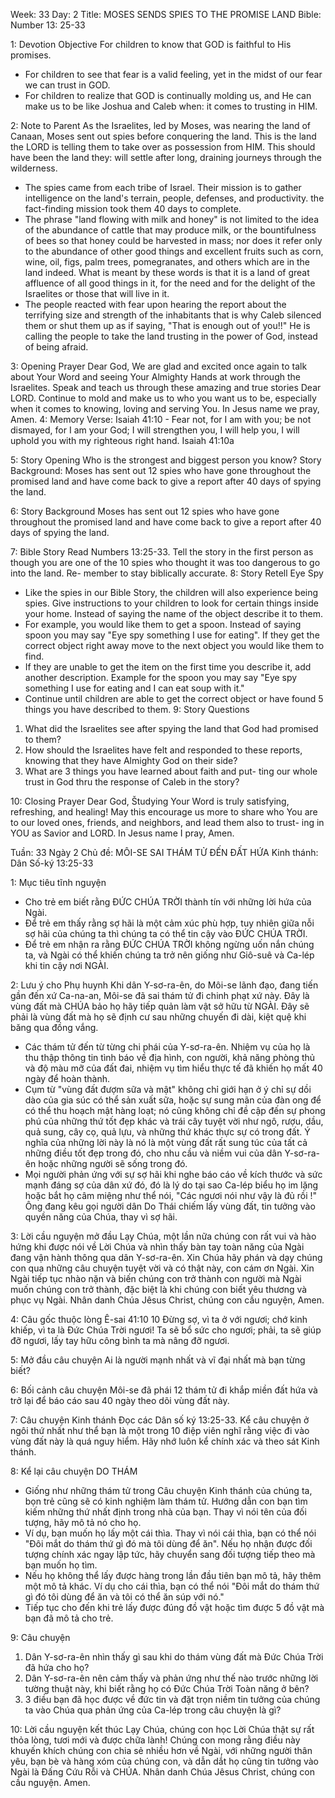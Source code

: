 Week: 33
Day: 2
Title: MOSES SENDS SPIES TO THE PROMISE LAND
Bible: Number 13: 25-33

1: Devotion Objective
For children to know that GOD is faithful to His promises.
- For children to see that fear is a valid feeling, yet in the midst of our fear we can trust in GOD.
- For children to realize that GOD is continually molding us, and He can make us to be like Joshua and Caleb when: it comes to trusting in HIM.

2: Note to Parent
As the Israelites, led by Moses, was nearing the land of Canaan, Moses sent out spies before conquering the land. This is the land the LORD is telling them to take over as possession from HIM. This should have been the land they: will settle after long, draining journeys through the wilderness.
- The spies came from each tribe of Israel. Their mission is to gather intelligence on the land's terrain, people, defenses, and productivity. the fact-finding mission took them 40 days to complete.
- The phrase "land flowing with milk and honey" is not limited to the idea of the abundance of cattle that may produce milk, or the bountifulness of bees so that honey could be harvested in mass; nor does it refer only to the abundance of other good things and excellent fruits such as corn, wine, oil, figs, palm trees, pomegranates, and others which are in the land indeed. What is meant by these words is that it is a land of great affluence of all good things in it, for the need and for the delight of the Israelites or those that will live in it.
- The people reacted with fear upon hearing the report about the terrifying size and strength of the inhabitants that is why Caleb silenced them or shut them up as if saying, "That is enough out of you!!" He is calling the people to take the land trusting in the power of God, instead of being afraid.

3: Opening Prayer
Dear God, We are glad and excited once again to talk about Your Word and seeing Your Almighty Hands at work through the Israelites. Speak and teach us through these amazing and true stories Dear LORD. Continue to mold and make us to who you want us to be, especially when it comes to knowing, loving and serving You. In Jesus name we pray, Amen.
4: Memory Verse:
Isaiah 41:10 - Fear not, for I am with you; be not dismayed, for I am your God; I will strengthen you, I will help you, I will uphold you with my righteous right hand. Isaiah 41:10a

5: Story Opening
Who is the strongest and biggest person you know? Story Background: Moses has sent out 12 spies who have gone throughout the promised land and have come back to give a report after 40 days of spying the land.

6: Story Background
Moses has sent out 12 spies who have gone throughout the promised land and have come back to give a report after 40 days of spying the land.

7: Bible Story
Read Numbers 13:25-33. Tell the story in the first person as though you are one of the 10 spies who thought it was too dangerous to go into the land. Re- member to stay biblically accurate.
8: Story Retell
Eye Spy
- Like the spies in our Bible Story, the children will also experience being spies. Give instructions to your children to look for certain things inside your home. Instead of saying the name of the object describe it to them.
- For example, you would like them to get a spoon. Instead of saying spoon you may say "Eye spy something I use for eating". If they get the correct object right away move to the next object you would like them to find.
- If they are unable to get the item on the first time you describe it, add another description. Example for the spoon you may say "Eye spy something I use for eating and I can eat soup with it."
- Continue until children are able to get the correct object or have found 5 things you have described to them.
9: Story Questions
1. What did the Israelites see after spying the land that God had promised to them?
2. How should the Israelites have felt and responded to these reports, knowing that they have Almighty God on their side?
3. What are 3 things you have learned about faith and put- ting our whole trust in God thru the response of Caleb in the story?

10: Closing Prayer
Dear God, Študying Your Word is truly satisfying, refreshing, and healing! May this encourage us more to share who You are to our loved ones, friends, and neighbors, and lead them also to trust- ing in YOU as Savior and LORD. In Jesus name I pray, Amen.


Tuần: 33
Ngày 2
Chủ đề: MÔI-SE SAI THÁM TỬ ĐẾN ĐẤT HỨA
Kinh thánh: Dân Số-ký 13:25-33

1: Mục tiêu tĩnh nguyện
- Cho trẻ em biết rằng ĐỨC CHÚA TRỜI thành tín với những lời hứa của Ngài.
- Để trẻ em thấy rằng sợ hãi là một cảm xúc phù hợp, tuy nhiên giữa nỗi sợ hãi của chúng ta thì chúng ta có thể tin cậy vào ĐỨC CHÚA TRỜI.
- Để trẻ em nhận ra rằng ĐỨC CHÚA TRỜI không ngừng uốn nắn chúng ta, và Ngài có thể khiến chúng ta trở nên giống như Giô-suê và Ca-lép khi tin cậy nơi NGÀI.


2: Lưu ý cho Phụ huynh
Khi dân Y-sơ-ra-ên, do Môi-se lãnh đạo, đang tiến gần đến xứ Ca-na-an, Môi-se đã sai thám tử đi chinh phạt xứ này. Đây là vùng đất mà CHÚA bảo họ hãy tiếp quản làm vật sở hữu từ NGÀI. Đây sẽ phải là vùng đất mà họ sẽ định cư sau những chuyến đi dài, kiệt quệ khi băng qua đồng vắng.
- Các thám tử đến từ từng chi phái của Y-sơ-ra-ên. Nhiệm vụ của họ là thu thập thông tin tình báo về địa hình, con người, khả năng phòng thủ và độ màu mỡ của đất đai, nhiệm vụ tìm hiểu thực tế đã khiến họ mất 40 ngày để hoàn thành.
- Cụm từ "vùng đất đượm sữa và mật" không chỉ giới hạn ở ý chỉ sự dồi dào của gia súc có thể sản xuất sữa, hoặc sự sung mãn của đàn ong để có thể thu hoạch mật hàng loạt; nó cũng không chỉ đề cập đến sự phong phú của những thứ tốt đẹp khác và trái cây tuyệt vời như ngô, rượu, dầu, quả sung, cây cọ, quả lựu, và những thứ khác thực sự có trong đất. Ý nghĩa của những lời này là nó là một vùng đất rất sung túc của tất cả những điều tốt đẹp trong đó, cho nhu cầu và niềm vui của dân Y-sơ-ra-ên hoặc những người sẽ sống trong đó.
- Mọi người phản ứng với sự sợ hãi khi nghe báo cáo về kích thước và sức mạnh đáng sợ của dân xứ đó, đó là lý do tại sao Ca-lép biểu họ im lặng hoặc bắt họ câm miệng như thể nói, "Các ngươi nói như vậy là đủ rồi !" Ông đang kêu gọi người dân Do Thái chiếm lấy vùng đất, tin tưởng vào quyền năng của Chúa, thay vì sợ hãi.


3: Lời cầu nguyện mở đầu
Lạy Chúa, một lần nữa chúng con rất vui và hào hứng khi được nói về Lời Chúa và nhìn thấy bàn tay toàn năng của Ngài đang vận hành thông qua dân Y-sơ-ra-ên. Xin Chúa hãy phán và dạy chúng con qua những câu chuyện tuyệt vời và có thật này, con cám ơn Ngài. Xin Ngài tiếp tục nhào nặn và biến chúng con trở thành con người mà Ngài muốn chúng con trở thành, đặc biệt là khi chúng con biết yêu thương và phục vụ Ngài. Nhân danh Chúa Jêsus Christ, chúng con cầu nguyện, Amen.

4: Câu gốc thuộc lòng
Ê-sai 41:10
10 Đừng sợ, vì ta ở với ngươi; chớ kinh khiếp, vì ta là Đức Chúa Trời ngươi! Ta sẽ bổ sức cho ngươi; phải, ta sẽ giúp đỡ ngươi, lấy tay hữu công bình ta mà nâng đỡ ngươi.

5: Mở đầu câu chuyện
Ai là người mạnh nhất và vĩ đại nhất mà bạn từng biết?


6: Bối cảnh câu chuyện
Môi-se đã phái 12 thám tử đi khắp miền đất hứa và trở lại để báo cáo sau 40 ngày theo dõi vùng đất này.

7: Câu chuyện Kinh thánh
Đọc các Dân số ký 13:25-33.
Kể câu chuyện ở ngôi thứ nhất như thể bạn là một trong 10 điệp viên nghĩ rằng việc đi vào vùng đất này là quá nguy hiểm. Hãy nhớ luôn kể chính xác và theo sát Kinh thánh.

8: Kể lại câu chuyện
DO THÁM
- Giống như những thám tử trong Câu chuyện Kinh thánh của chúng ta, bọn trẻ cũng sẽ có kinh nghiệm làm thám tử. Hướng dẫn con bạn tìm kiếm những thứ nhất định trong nhà của bạn. Thay vì nói tên của đối tượng, hãy mô tả nó cho họ.
- Ví dụ, bạn muốn họ lấy một cái thìa. Thay vì nói cái thìa, bạn có thể nói "Đôi mắt do thám thứ gì đó mà tôi dùng để ăn". Nếu họ nhận được đối tượng chính xác ngay lập tức, hãy chuyển sang đối tượng tiếp theo mà bạn muốn họ tìm.
- Nếu họ không thể lấy được hàng trong lần đầu tiên bạn mô tả, hãy thêm một mô tả khác. Ví dụ cho cái thìa, bạn có thể nói "Đôi mắt do thám thứ gì đó tôi dùng để ăn và tôi có thể ăn súp với nó."
- Tiếp tục cho đến khi trẻ lấy được đúng đồ vật hoặc tìm được 5 đồ vật mà bạn đã mô tả cho trẻ.

9: Câu chuyện
1. Dân Y-sơ-ra-ên nhìn thấy gì sau khi do thám vùng đất mà Đức Chúa Trời đã hứa cho họ?
2. Dân Y-sơ-ra-ên nên cảm thấy và phản ứng như thế nào trước những lời tường thuật này, khi biết rằng họ có Đức Chúa Trời Toàn năng ở bên?
3. 3 điều bạn đã học được về đức tin và đặt trọn niềm tin tưởng của chúng ta vào Chúa qua phản ứng của Ca-lép trong câu chuyện là gì?

10: Lời cầu nguyện kết thúc
Lạy Chúa, chúng con học Lời Chúa thật sự rất thỏa lòng, tươi mới và được chữa lành! Chúng con mong rằng điều này khuyến khích chúng con chia sẻ nhiều hơn về Ngài, với những người thân yêu, bạn bè và hàng xóm của chúng con, và dẫn dắt họ cũng tin tưởng vào Ngài  là Đấng Cứu Rỗi và CHÚA. Nhân danh Chúa Jêsus Christ, chúng con cầu nguyện. Amen.